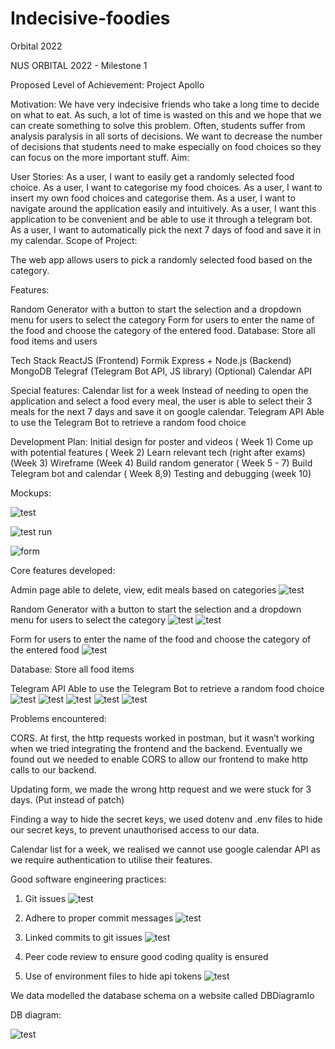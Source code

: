 # Indecisive-foodies
Orbital 2022



NUS ORBITAL 2022 - Milestone 1

Proposed Level of Achievement:
Project Apollo

Motivation:
We have very indecisive friends who take a long time to decide on what to eat. As such, a lot of time is wasted on this and we hope that we can create something to solve this problem. Often, students suffer from analysis paralysis in all sorts of decisions. We want to decrease the number of decisions that students need to make especially on food choices so they can focus on the more important stuff.
Aim:

User Stories:
As a user, I want to easily get a randomly selected food choice.
As a user, I want to categorise my food choices.
As a user, I want to insert my own food choices and categorise them.
As a user, I want to navigate around the application easily and intuitively.
As a user, I want this application to be convenient and be able to use it through a telegram bot.
As a user, I want to automatically pick the next 7 days of food and save it in my calendar.
Scope of Project:

The web app allows users to pick a randomly selected food based on the category.

Features:

Random Generator with a button to start the selection and a dropdown menu for users to select the category
Form for users to enter the name of the food and choose the category of the entered food.
Database: Store all food items and users


Tech Stack
ReactJS (Frontend)
Formik
Express + Node.js (Backend)
MongoDB
Telegraf (Telegram Bot API, JS library) (Optional)
Calendar API


Special features:
Calendar list for a week
Instead of needing to open the application and select a food every meal, the user is able to select their 3 meals for the next 7 days and save it on google calendar.
Telegram API
Able to use the Telegram Bot to retrieve a random food choice

Development Plan:
Initial design for poster and videos ( Week 1)
Come up with potential features ( Week 2)
Learn relevant tech (right after exams) (Week 3)
Wireframe (Week 4)
Build random generator ( Week 5 - 7)
Build Telegram bot and calendar ( Week 8,9)
Testing and debugging (week 10)

Mockups: 

![test](https://github.com/Evande1/indecisive-foodies/blob/main/MicrosoftTeams-image.png)

![test run](https://github.com/Evande1/indecisive-foodies/blob/main/MicrosoftTeams-image%20(1).png)

![form](https://github.com/Evande1/indecisive-foodies/blob/main/MicrosoftTeams-image%20(2).png)



Core features developed:

Admin page able to delete, view, edit meals based on categories 
![test](https://github.com/Evande1/indecisive-foodies/blob/main/app4.png)

Random Generator with a button to start the selection and a dropdown menu for users to select the category 
![test](https://github.com/Evande1/indecisive-foodies/blob/main/app1.png)
![test](https://github.com/Evande1/indecisive-foodies/blob/main/app2.png)

Form for users to enter the name of the food and choose the category of the entered food
![test](https://github.com/Evande1/indecisive-foodies/blob/main/app4.png)

Database: Store all food items 

Telegram API Able to use the Telegram Bot to retrieve a random food choice
![test](https://github.com/Evande1/indecisive-foodies/blob/main/tele1.png)
![test](https://github.com/Evande1/indecisive-foodies/blob/main/tele2.png)
![test](https://github.com/Evande1/indecisive-foodies/blob/main/tele3.png)
![test](https://github.com/Evande1/indecisive-foodies/blob/main/tele4.png)
![test](https://github.com/Evande1/indecisive-foodies/blob/main/tele5.png)

Problems encountered: 

CORS. At first, the http requests worked in postman, but it wasn’t working when we tried integrating the frontend and the backend. Eventually we found out we needed to enable CORS to allow our frontend to make http calls to our backend.

Updating form, we made the wrong http request and we were stuck for 3 days. (Put instead of patch)

Finding a way to hide the secret keys, we used dotenv and .env files to hide our secret keys, to prevent unauthorised access to our data.

Calendar list for a week, we realised we cannot use google calendar API as we require authentication to utilise their features.

Good software engineering practices: 
1. Git issues 
![test](https://github.com/Evande1/indecisive-foodies/blob/main/git-issues.png)

2. Adhere to proper commit messages
![test](https://github.com/Evande1/indecisive-foodies/blob/main/commit.png)

3. Linked commits to git issues
![test](https://github.com/Evande1/indecisive-foodies/blob/main/link-issues.png)

4. Peer code review to ensure good coding quality is ensured  
6. Use of environment files to hide api tokens 
![test](https://github.com/Evande1/indecisive-foodies/blob/main/env-file.png)




We data modelled the database schema on a website called DBDiagramIo 

DB diagram: 


![test](https://github.com/Evande1/indecisive-foodies/blob/main/db_diagram.png)

